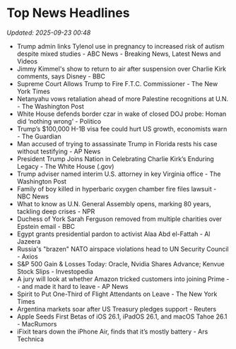 # Top News Headlines

_Updated: 2025-09-23 00:48_

- Trump admin links Tylenol use in pregnancy to increased risk of autism despite mixed studies - ABC News - Breaking News, Latest News and Videos
- Jimmy Kimmel's show to return to air after suspension over Charlie Kirk comments, says Disney - BBC
- Supreme Court Allows Trump to Fire F.T.C. Commissioner - The New York Times
- Netanyahu vows retaliation ahead of more Palestine recognitions at U.N. - The Washington Post
- White House defends border czar in wake of closed DOJ probe: Homan did ‘nothing wrong’ - Politico
- Trump’s $100,000 H-1B visa fee could hurt US growth, economists warn - The Guardian
- Man accused of trying to assassinate Trump in Florida rests his case without testifying - AP News
- President Trump Joins Nation in Celebrating Charlie Kirk’s Enduring Legacy - The White House (.gov)
- Trump adviser named interim U.S. attorney in key Virginia office - The Washington Post
- Family of boy killed in hyperbaric oxygen chamber fire files lawsuit - NBC News
- What to know as U.N. General Assembly opens, marking 80 years, tackling deep crises - NPR
- Duchess of York Sarah Ferguson removed from multiple charities over Epstein email - BBC
- Egypt grants presidential pardon to activist Alaa Abd el-Fattah - Al Jazeera
- Russia's "brazen" NATO airspace violations head to UN Security Council - Axios
- S&P 500 Gain & Losses Today: Oracle, Nvidia Shares Advance; Kenvue Stock Slips - Investopedia
- A jury will look at whether Amazon tricked customers into joining Prime -- and made it hard to leave - AP News
- Spirit to Put One-Third of Flight Attendants on Leave - The New York Times
- Argentina markets soar after US Treasury pledges support - Reuters
- Apple Seeds First Betas of iOS 26.1, iPadOS 26.1, and macOS Tahoe 26.1 - MacRumors
- iFixit tears down the iPhone Air, finds that it’s mostly battery - Ars Technica